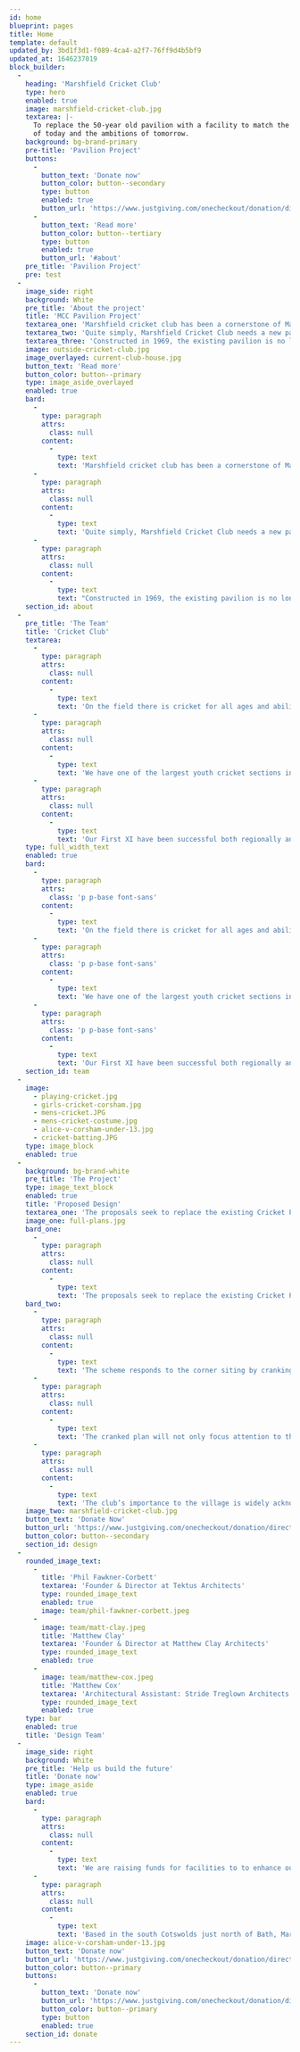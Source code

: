 ```yaml
---
id: home
blueprint: pages
title: Home
template: default
updated_by: 3bd1f3d1-f089-4ca4-a2f7-76ff9d4b5bf9
updated_at: 1646237019
block_builder:
  -
    heading: 'Marshfield Cricket Club'
    type: hero
    enabled: true
    image: marshfield-cricket-club.jpg
    textarea: |-
      To replace the 50-year old pavilion with a facility to match the club 
      of today and the ambitions of tomorrow.
    background: bg-brand-primary
    pre-title: 'Pavilion Project'
    buttons:
      -
        button_text: 'Donate now'
        button_color: button--secondary
        type: button
        enabled: true
        button_url: 'https://www.justgiving.com/onecheckout/donation/direct/charity/795183'
      -
        button_text: 'Read more'
        button_color: button--tertiary
        type: button
        enabled: true
        button_url: '#about'
    pre_title: 'Pavilion Project'
    pre: test
  -
    image_side: right
    background: White
    pre_title: 'About the project'
    title: 'MCC Pavilion Project'
    textarea_one: 'Marshfield cricket club has been a cornerstone of Marshfield community life for over 100 years, offering cricket and social opportunities for men, women, boys and girls. Whether it is being the start of someone’s love for cricket or attending one of the many community events at the club, it is at the cricket club that village life really does matter.'
    textarea_two: 'Quite simply, Marshfield Cricket Club needs a new pavilion. This is not a vanity project, the current pavilion is over 50 years old and each summer we are thankful it is still standing for another season! This an ambitious project but one needed for a growing and active community cricket club.'
    textarea_three: 'Constructed in 1969, the existing pavilion is no longer fit for purpose. The timber structure has no thermal capacity and poor, undersized facilities that  fail to meet the ECB requirements. The new proposals aim to bring the facility up to speed, making it suitable for hosting both the increased quantity and standard of cricket, as well as the growing demand for community events. A legacy, not only for the cricket club but for the village and community as well.'
    image: outside-cricket-club.jpg
    image_overlayed: current-club-house.jpg
    button_text: 'Read more'
    button_color: button--primary
    type: image_aside_overlayed
    enabled: true
    bard:
      -
        type: paragraph
        attrs:
          class: null
        content:
          -
            type: text
            text: 'Marshfield cricket club has been a cornerstone of Marshfield community life for over 100 years, offering cricket and social opportunities for men, women, boys and girls. Whether it is being the start of someone’s love for cricket or attending one of the many community events at the club, it is at the cricket club that village life really does matter.'
      -
        type: paragraph
        attrs:
          class: null
        content:
          -
            type: text
            text: 'Quite simply, Marshfield Cricket Club needs a new pavilion. This is not a vanity project, the current pavilion is over 50 years old and each summer we are thankful it is still standing for another season! This an ambitious project but one needed for a growing and active community cricket club.'
      -
        type: paragraph
        attrs:
          class: null
        content:
          -
            type: text
            text: "Constructed in 1969, the existing pavilion is no longer fit for purpose. The timber structure has no thermal capacity and poor, undersized facilities that \_fail to meet the ECB requirements. The new proposals aim to bring the facility up to speed, making it suitable for hosting both the increased quantity and standard of cricket, as well as the growing demand for community events. A legacy, not only for the cricket club but for the village and community as well."
    section_id: about
  -
    pre_title: 'The Team'
    title: 'Cricket Club'
    textarea:
      -
        type: paragraph
        attrs:
          class: null
        content:
          -
            type: text
            text: 'On the field there is cricket for all ages and abilities, across the Gloucestershire, Wiltshire & Somerset region.'
      -
        type: paragraph
        attrs:
          class: null
        content:
          -
            type: text
            text: 'We have one of the largest youth cricket sections in the south west with over 200 young people aged between 6 and 18 registered and are proud to be a fully accredited ‘ECB Focus Club’ and be a deliverer of several ECB National Programmes.'
      -
        type: paragraph
        attrs:
          class: null
        content:
          -
            type: text
            text: 'Our First XI have been successful both regionally and nationally. We have frequently reached the latter stages of the National Village Knockout Cup, whilst we are now playing at our highest ever league standard following promotion to Premier 2 of the West of England cricket league in 2019.'
    type: full_width_text
    enabled: true
    bard:
      -
        type: paragraph
        attrs:
          class: 'p p-base font-sans'
        content:
          -
            type: text
            text: 'On the field there is cricket for all ages and abilities, across the Gloucestershire, Wiltshire & Somerset region.'
      -
        type: paragraph
        attrs:
          class: 'p p-base font-sans'
        content:
          -
            type: text
            text: 'We have one of the largest youth cricket sections in the south west with over 200 young people aged between 6 and 18 registered and are proud to be a fully accredited ‘ECB Focus Club’ and be a deliverer of several ECB National Programmes.'
      -
        type: paragraph
        attrs:
          class: 'p p-base font-sans'
        content:
          -
            type: text
            text: 'Our First XI have been successful both regionally and nationally. We have frequently reached the latter stages of the National Village Knockout Cup, whilst we are now playing at our highest ever league standard following promotion to Premier 2 of the West of England cricket league in 2019.'
    section_id: team
  -
    image:
      - playing-cricket.jpg
      - girls-cricket-corsham.jpg
      - mens-cricket.JPG
      - mens-cricket-costume.jpg
      - alice-v-corsham-under-13.jpg
      - cricket-batting.JPG
    type: image_block
    enabled: true
  -
    background: bg-brand-white
    pre_title: 'The Project'
    type: image_text_block
    enabled: true
    title: 'Proposed Design'
    textarea_one: 'The proposals seek to replace the existing Cricket Pavilion with a new single storey building that has the ability to serve the wider community of Marshfield as well providing MCC with considerably improved facilities that meet the standards set out by the ECB and Sport England. The scheme received Outline Planning approval in May 2021 with positive feedback and support from both South Gloucestershire and the Parish council.'
    image_one: full-plans.jpg
    bard_one:
      -
        type: paragraph
        attrs:
          class: null
        content:
          -
            type: text
            text: 'The proposals seek to replace the existing Cricket Pavilion with a new single storey building that has the ability to serve the wider community of Marshfield as well providing MCC with considerably improved facilities that meet the standards set out by the ECB and Sport England. The scheme received Outline Planning approval in May 2021 with positive feedback and support from both South Gloucestershire and the Parish council.'
    bard_two:
      -
        type: paragraph
        attrs:
          class: null
        content:
          -
            type: text
            text: 'The scheme responds to the corner siting by cranking the plan by 30°. Not only does this respond to the corner location, it also alleviates the pinch point on the playing surface in a way that a linear plan would not.'
      -
        type: paragraph
        attrs:
          class: null
        content:
          -
            type: text
            text: 'The cranked plan will not only focus attention to the playing area, it will offer the chance of informal post-match gatherings on a terrace that widens to almost 5m before tapering back to 2m at either end of the building.'
      -
        type: paragraph
        attrs:
          class: null
        content:
          -
            type: text
            text: 'The club’s importance to the village is widely acknowledged; the existing pavilion has a limited visual link to the village. The proposals do NOT want the new scheme to ‘stand out’ excessively or unnecessarily but the proposals subtly reinforce the link between club and village through orientation'
    image_two: marshfield-cricket-club.jpg
    button_text: 'Donate Now'
    button_url: 'https://www.justgiving.com/onecheckout/donation/direct/charity/795183'
    button_color: button--secondary
    section_id: design
  -
    rounded_image_text:
      -
        title: 'Phil Fawkner-Corbett'
        textarea: 'Founder & Director at Tektus Architects'
        type: rounded_image_text
        enabled: true
        image: team/phil-fawkner-corbett.jpeg
      -
        image: team/matt-clay.jpeg
        title: 'Matthew Clay'
        textarea: 'Founder & Director at Matthew Clay Architects'
        type: rounded_image_text
        enabled: true
      -
        image: team/matthew-cox.jpeg
        title: 'Matthew Cox'
        textarea: 'Architectural Assistant: Stride Treglown Architects'
        type: rounded_image_text
        enabled: true
    type: bar
    enabled: true
    title: 'Design Team'
  -
    image_side: right
    background: White
    pre_title: 'Help us build the future'
    title: 'Donate now'
    type: image_aside
    enabled: true
    bard:
      -
        type: paragraph
        attrs:
          class: null
        content:
          -
            type: text
            text: 'We are raising funds for facilities to to enhance our community cricket club.'
      -
        type: paragraph
        attrs:
          class: null
        content:
          -
            type: text
            text: 'Based in the south Cotswolds just north of Bath, Marshfield Cricket Club is at the heart of the community. Founded in 1901, we provide cricket for all ages and abilities. Our women''s and girls sections is fast growing! We also host a wide range of community social events.'
    image: alice-v-corsham-under-13.jpg
    button_text: 'Donate now'
    button_url: 'https://www.justgiving.com/onecheckout/donation/direct/charity/795183'
    button_color: button--primary
    buttons:
      -
        button_text: 'Donate now'
        button_url: 'https://www.justgiving.com/onecheckout/donation/direct/charity/795183'
        button_color: button--primary
        type: button
        enabled: true
    section_id: donate
---
```

